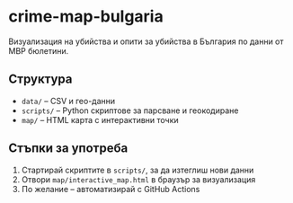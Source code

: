 # crime-map-bulgaria

Визуализация на убийства и опити за убийства в България по данни от МВР бюлетини.

## Структура
- `data/` – CSV и гео-данни
- `scripts/` – Python скриптове за парсване и геокодиране
- `map/` – HTML карта с интерактивни точки

## Стъпки за употреба
1. Стартирай скриптите в `scripts/`, за да изтеглиш нови данни
2. Отвори `map/interactive_map.html` в браузър за визуализация
3. По желание – автоматизирай с GitHub Actions
